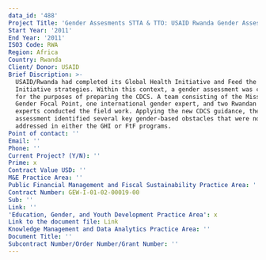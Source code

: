 ```yaml
---
data_id: '488'
Project Title: 'Gender Assesments STTA & TTO: USAID Rwanda Gender Assessment (TDY 110)'
Start Year: '2011'
End Year: '2011'
ISO3 Code: RWA
Region: Africa
Country: Rwanda
Client/ Donor: USAID
Brief Discription: >-
  USAID/Rwanda had completed its Global Health Initiative and Feed the Future
  Initiative strategies. Within this context, a gender assessment was conducted
  for the purposes of preparing the CDCS. A team consisting of the Mission
  Gender Focal Point, one international gender expert, and two Rwandan gender
  experts conducted the field work. Applying the new CDCS guidance, the gender
  assessment identified several key gender-based obstacles that were not
  addressed in either the GHI or FtF programs.
Point of contact: ''
Email: ''
Phone: ''
Current Project? (Y/N): ''
Prime: x
Contract Value USD: ''
M&E Practice Area: ''
Public Financial Management and Fiscal Sustainability Practice Area: ''
Contract Number: GEW-I-01-02-00019-00
Sub: ''
Link: ''
'Education, Gender, and Youth Development Practice Area': x
Link to the document file: Link
Knowledge Management and Data Analytics Practice Area: ''
Document Title: ''
Subcontract Number/Order Number/Grant Number: ''
---
```

